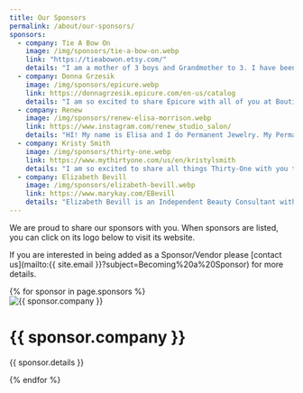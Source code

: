 ```yaml
---
title: Our Sponsors
permalink: /about/our-sponsors/
sponsors:
  - company: Tie A Bow On
    image: /img/sponsors/tie-a-bow-on.webp
    link: "https://tieabowon.etsy.com/"
    details: "I am a mother of 3 boys and Grandmother to 3. I have been making bows for over  12 years now. I have been a Vendor at BFAW since Fall of 2015. I love BFAW and seeing so many repeat customers and watching their children grow up. All my bows are handmade by me."
  - company: Donna Grzesik
    image: /img/sponsors/epicure.webp
    link: https://donnagrzesik.epicure.com/en-us/catalog
    details: "I am so excited to share Epicure with all of you at Boutique for a Week. Be sure to stop by my table in the lobby for a free sample of one of our delicious dip mixes. I am passionate about helping you make meal planning easier, grocery shopping cheaper and cooking so much faster with Epicure."
  - company: Renew
    image: /img/sponsors/renew-elisa-morrison.webp
    link: https://www.instagram.com/renew_studio_salon/
    details: "HI! My name is Elisa and I do Permanent Jewelry. My Permanent Jewelry is 14k gold filled or sterling silver personalized jewelry without a clasp. The piece of your choice is sized just for you and you can add charms for even more unique piece.  Bring your mom, sister, daughter, or bestie and get a special buy one get one half off the pieces of your choice. Can't wait for all of the fun memories that will be made this year at Boutique for a Week!"
  - company: Kristy Smith
    image: /img/sponsors/thirty-one.webp
    link: https://www.mythirtyone.com/us/en/kristylsmith
    details: "I am so excited to share all things Thirty-One with you this spring during the Boutique for a Week sale! I will be celebrating my 8th year with Thirty-One this year!! Make sure to stop by and say hi while you're at the sale!"
  - company: Elizabeth Bevill
    image: /img/sponsors/elizabeth-bevill.webp
    link: https://www.marykay.com/EBevill
    details: "Elizabeth Bevill is an Independent Beauty Consultant with Mary Kay. Elizabeth loves using the Mary Kay products and wants to share that experience with her customers and fellow consultants! Whether it be one-on-one, with friends, in-person spa/makeup sessions, online spa/makeup sessions or helping her customer become a consultant, she is your girl! Elizabeth is excited to help you with all your beauty/ skincare needs! She loves the outdoors and hopes to one day travel with her husband around the US in an RV towed by her Pink Cadillac! 💕"
---
```


We are proud to share our sponsors with you. When sponsors are listed, you can click on its logo below to visit its website.

If you are interested in being added as a Sponsor/Vendor please [contact us](mailto:{{ site.email }}?subject=Becoming%20a%20Sponsor) for more details.

<div class="container">
  <div class="row row-cols-md-2">
    {% for sponsor in page.sponsors %}
    <div class="p-2">
      <div class="card col">
        <a href="{{ sponsor.link }}" target="_blank" style="text-decoration:none">
          <img src="{{ sponsor.image }}" class="card-img-top" alt="{{ sponsor.company }}">
        </a>
        <div class="card-body">
          <h1 class="card-title">
            <a href="{{ sponsor.link }}" target="_blank" style="text-decoration:none">{{ sponsor.company }}</a>
          </h1>
          <p class="card-text" style="text-align: justify">{{ sponsor.details }}</p>
        </div>
      </div>
    </div>
    {% endfor %}
  </div>
</div>

